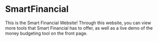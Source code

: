 # SmartFinancial

This is the Smart Financial Website! Through this website, you can view more tools that Smart Financial has to offer, as well as a live demo of the money budgeting tool on the front page.

